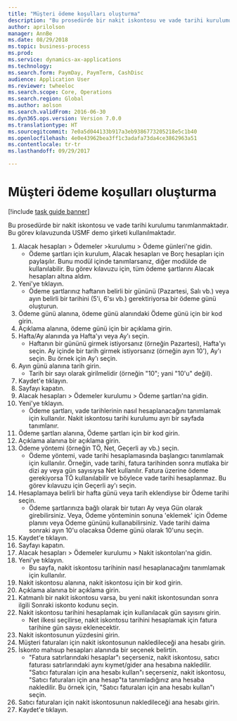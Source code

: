 ```yaml
--- 
title: "Müşteri ödeme koşulları oluşturma"
description: "Bu prosedürde bir nakit iskontosu ve vade tarihi kurulumu tanımlanmaktadır."
author: aprilolson
manager: AnnBe
ms.date: 08/29/2018
ms.topic: business-process
ms.prod: 
ms.service: dynamics-ax-applications
ms.technology: 
ms.search.form: PaymDay, PaymTerm, CashDisc
audience: Application User
ms.reviewer: twheeloc
ms.search.scope: Core, Operations
ms.search.region: Global
ms.author: aolson
ms.search.validFrom: 2016-06-30
ms.dyn365.ops.version: Version 7.0.0
ms.translationtype: HT
ms.sourcegitcommit: 7e0a5d044133b917a3eb9386773205218e5c1b40
ms.openlocfilehash: 4e0e43962bea3ff1c3adafa73da4ce3862963a51
ms.contentlocale: tr-tr
ms.lasthandoff: 09/29/2017

---
```

# <a name="establish-customer-payment-terms"></a>Müşteri ödeme koşulları oluşturma

[!include [task guide banner](../../includes/task-guide-banner.md)]

Bu prosedürde bir nakit iskontosu ve vade tarihi kurulumu tanımlanmaktadır. Bu görev kılavuzunda USMF demo şirketi kullanılmaktadır.

1. Alacak hesapları > Ödemeler >kurulumu > Ödeme günleri'ne gidin.
    * Ödeme şartları için kurulum, Alacak hesapları ve Borç hesapları için paylaşılır. Bunu modül içinde tanımlarsanız, diğer modülde de kullanılabilir. Bu görev kılavuzu için, tüm ödeme şartlarını Alacak hesapları altına aldım.  
2. Yeni'ye tıklayın.
    * Ödeme şartlarınız haftanın belirli bir gününü (Pazartesi, Salı vb.) veya ayın belirli bir tarihini (5'i, 6'sı vb.) gerektiriyorsa bir ödeme günü oluşturun.  
3. Ödeme günü alanına, ödeme günü alanındaki Ödeme günü için bir kod girin.
4. Açıklama alanına, ödeme günü için bir açıklama girin.
5. Hafta/Ay alanında ya Hafta'yı veya Ay'ı seçin.
    * Haftanın bir gününü girmek istiyorsanız (örneğin Pazartesi), Hafta'yı seçin. Ay içinde bir tarih girmek istiyorsanız (örneğin ayın 10'), Ay'ı seçin. Bu örnek için Ay'ı seçin.  
6. Ayın günü alanına tarih girin.
    * Tarih bir sayı olarak girilmelidir (örneğin "10"; yani "10'u" değil).  
7. Kaydet'e tıklayın.
8. Sayfayı kapatın.
9. Alacak hesapları > Ödemeler kurulumu > Ödeme şartları'na gidin.
10. Yeni'ye tıklayın.
    * Ödeme şartları, vade tarihlerinin nasıl hesaplanacağını tanımlamak için kullanılır. Nakit iskontosu tarihi kurulumu ayrı bir sayfada tanımlanır.  
11. Ödeme şartları alanına, Ödeme şartları için bir kod girin.
12. Açıklama alanına bir açıklama girin.
13. Ödeme yöntemi (örneğin TÖ, Net, Geçerli ay vb.) seçin.
    * Ödeme yöntemi, vade tarihi hesaplamasında başlangıcı tanımlamak için kullanılır.  Örneğin, vade tarihi, fatura tarihinden sonra mutlaka bir dizi ay veya gün sayısıysa Net kullanılır. Fatura üzerine ödeme gerekiyorsa TÖ kullanılabilir ve böylece vade tarihi hesaplanmaz. Bu görev kılavuzu için Geçerli ay'ı seçin.  
14. Hesaplamaya belirli bir hafta günü veya tarih eklendiyse bir Ödeme tarihi seçin.
    * Ödeme şartlarınıza bağlı olarak bir tutarı Ay veya Gün olarak girebilirsiniz. Veya, Ödeme yönteminin sonuna 'eklemek' için Ödeme planını veya Ödeme gününü kullanabilirsiniz. Vade tarihi daima sonraki ayın 10'u olacaksa Ödeme günü olarak 10'unu seçin.  
15. Kaydet'e tıklayın.
16. Sayfayı kapatın.
17. Alacak hesapları > Ödemeler kurulumu > Nakit iskontoları'na gidin.
18. Yeni'ye tıklayın.
    * Bu sayfa, nakit iskontosu tarihinin nasıl hesaplanacağını tanımlamak için kullanılır.  
19. Nakit iskontosu alanına, nakit iskontosu için bir kod girin.
20. Açıklama alanına bir açıklama girin.
21. Katmanlı bir nakit iskontosu varsa, bu yeni nakit iskontosundan sonra ilgili Sonraki iskonto kodunu seçin.
22. Nakit iskontosu tarihini hesaplamak için kullanılacak gün sayısını girin.
    * Net ilkesi seçilirse, nakit iskontosu tarihini hesaplamak için fatura tarihine gün sayısı eklenecektir.  
23. Nakit iskontosunun yüzdesini girin.
24. Müşteri faturaları için nakit iskontosunun nakledileceği ana hesabı girin.
25. İskonto mahsup hesapları alanında bir seçenek belirtin.
    * "Fatura satırlarındaki hesaplar"ı seçerseniz, nakit iskontosu, satıcı faturası satırlarındaki aynı kıymet/gider ana hesabına nakledilir. "Satıcı faturaları için ana hesabı kullan"ı seçerseniz, nakit iskontosu, "Satıcı faturaları için ana hesap"ta tanımladığınız ana hesaba nakledilir. Bu örnek için, "Satıcı faturaları için ana hesabı kullan"ı seçin.  
26. Satıcı faturaları için nakit iskontosunun nakledileceği ana hesabı girin.
27. Kaydet'e tıklayın.


